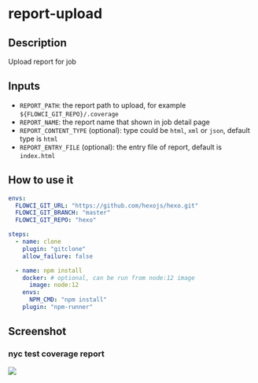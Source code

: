 # report-upload

## Description

Upload report for job

## Inputs

- `REPORT_PATH`: the report path to upload, for example `${FLOWCI_GIT_REPO}/.coverage`
- `REPORT_NAME`: the report name that shown in job detail page
- `REPORT_CONTENT_TYPE` (optional): type could be `html`, `xml` or `json`, default type is `html`
- `REPORT_ENTRY_FILE` (optional): the entry file of report, default is `index.html`

## How to use it

```yml
envs:
  FLOWCI_GIT_URL: "https://github.com/hexojs/hexo.git"
  FLOWCI_GIT_BRANCH: "master"
  FLOWCI_GIT_REPO: "hexo"

steps:
  - name: clone
    plugin: "gitclone"
    allow_failure: false

  - name: npm install
    docker: # optional, can be run from node:12 image
      image: node:12
    envs:
      NPM_CMD: "npm install"
    plugin: "npm-runner"
```

## Screenshot

### nyc test coverage report

![](https://raw.githubusercontent.com/flowci-plugins/npm-runner/master/screenshot/report.png)
